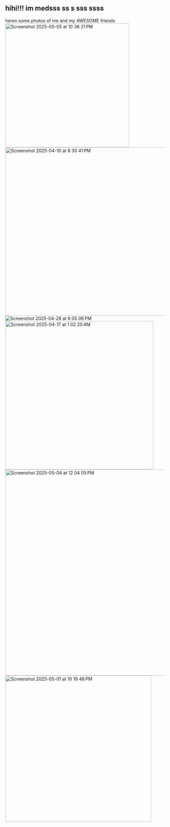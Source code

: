 ## hihi!!! im medsss ss  s sss ssss

heres some photos of me and my AWESOME friends
<img width="391" alt="Screenshot 2025-05-05 at 10 36 21 PM" src="https://github.com/user-attachments/assets/bb761122-f4b9-40b7-afd5-c8788f1d0769" />
<img width="531" alt="Screenshot 2025-04-10 at 8 30 41 PM" src="https://github.com/user-attachments/assets/83a0fb24-3cd2-4e76-bf0c-ddf82b5c61b1" />
![Screenshot 2025-04-28 at 8 05 06 PM](https://github.com/user-attachments/assets/f2502cfc-cb22-4676-ac57-710a9dcf1189)
<img width="468" alt="Screenshot 2025-04-17 at 1 02 20 AM" src="https://github.com/user-attachments/assets/c09e2a8f-8ca2-461a-8c9d-66da1451d9ab" />
<img width="650" alt="Screenshot 2025-05-04 at 12 04 05 PM" src="https://github.com/user-attachments/assets/739a2ad2-d026-45bd-a209-eb51e670359f" />
<img width="461" alt="Screenshot 2025-05-01 at 10 19 48 PM" src="https://github.com/user-attachments/assets/2626232d-9c8c-4730-b844-16574aa339c6" />
